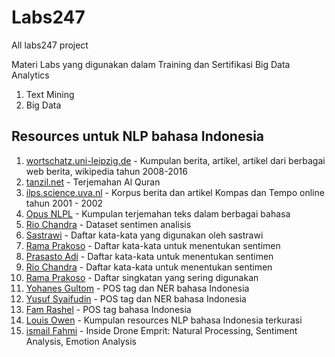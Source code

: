 # Labs247
All labs247 project

Materi Labs yang digunakan dalam Training dan Sertifikasi Big Data Analytics 
1. Text Mining
2. Big Data

## Resources untuk NLP bahasa Indonesia
1. [wortschatz.uni-leipzig.de](https://wortschatz.uni-leipzig.de/en/download/indonesian) - Kumpulan berita, artikel, artikel dari berbagai web berita, wikipedia tahun 2008-2016
2. [tanzil.net](http://tanzil.net/trans/id.indonesian) - Terjemahan Al Quran
3. [ilps.science.uva.nl](https://ilps.science.uva.nl/resources/bahasa/) - Korpus berita dan artikel Kompas dan Tempo online tahun 2001 - 2002
4. [Opus NLPL](http://opus.nlpl.eu/) - Kumpulan terjemahan teks dalam berbagai bahasa
5. [Rio Chandra](https://github.com/riochr17/Analisis-Sentimen-ID/blob/master/data/training_all_random.csv) - Dataset sentimen analisis
5. [Sastrawi](https://github.com/sastrawi/sastrawi/tree/master/data) - Daftar kata-kata yang digunakan oleh sastrawi
6. [Rama Prakoso](https://github.com/ramaprakoso/analisis-sentimen/tree/master/kamus) - Daftar kata-kata untuk menentukan sentimen
7. [Prasasto Adi](https://github.com/prasastoadi/ID-OpinionWords) - Daftar kata-kata untuk menentukan sentimen
8. [Rio Chandra](https://github.com/riochr17/Analisis-Sentimen-ID/tree/master/data) - Daftar kata-kata untuk menentukan sentimen
9. [Rama Prakoso](https://github.com/ramaprakoso/analisis-sentimen/blob/master/kamus/acronym.txt) - Daftar singkatan yang sering digunakan
10. [Yohanes Gultom](https://github.com/yohanesgultom/nlp-experiments) - POS tag dan NER bahasa Indonesia
11. [Yusuf Syaifudin](https://github.com/yusufsyaifudin/indonesia-ner) - POS tag dan NER bahasa Indonesia
12. [Fam Rashel](https://github.com/famrashel/idn-tagged-corpus) - POS tag bahasa Indonesia
13. [Louis Owen](https://github.com/louisowen6/NLP_bahasa_resources) - Kumpulan resources NLP bahasa Indonesia terkurasi
14. [ismail Fahmi](https://youtu.be/dQl_-liKNqo) - Inside Drone Emprit: Natural Processing, Sentiment Analysis, Emotion Analysis


